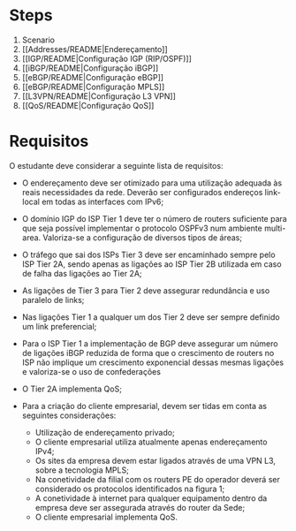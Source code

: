 
# Steps

1. Scenario
2. [[Addresses/README|Endereçamento]]
3. [[IGP/README|Configuração IGP (RIP/OSPF)]]
1. [[iBGP/README|Configuração iBGP]]
2. [[eBGP/README|Configuração eBGP]]
3. [[eBGP/README|Configuração MPLS]]
4. [[L3VPN/README|Configuração L3 VPN]]
5. [[QoS/README|Configuração QoS]]

# Requisitos

O estudante deve considerar a seguinte lista de requisitos:

- O endereçamento deve ser otimizado para uma utilização adequada às reais necessidades da rede. Deverão ser configurados endereços link-local em todas as interfaces com IPv6;

- O domínio IGP do ISP Tier 1 deve ter o número de routers suficiente para que seja possível implementar o protocolo OSPFv3 num ambiente multi-area. Valoriza-se a configuração de diversos tipos de áreas;

- O tráfego que sai dos ISPs Tier 3 deve ser encaminhado sempre pelo ISP Tier 2A, sendo apenas as ligações ao ISP Tier 2B utilizada em caso de falha das ligações ao Tier 2A;

- As ligações de Tier 3 para Tier 2 deve assegurar redundância e uso paralelo de links;

- Nas ligações Tier 1 a qualquer um dos Tier 2 deve ser sempre definido um link preferencial;

- Para o ISP Tier 1 a implementação de BGP deve assegurar um número de ligações iBGP reduzida de forma que o crescimento de routers no ISP não implique um crescimento exponencial dessas mesmas ligações e valoriza-se o uso de confederações

- O Tier 2A implementa QoS;

- Para a criação do cliente empresarial, devem ser tidas em conta as seguintes considerações:
	- Utilização de endereçamento privado;
	- O cliente empresarial utiliza atualmente apenas endereçamento IPv4;
	- Os sites da empresa devem estar ligados através de uma VPN L3, sobre a tecnologia MPLS;
	- Na conetividade da filial com os routers PE do operador deverá ser considerado os protocolos identificados na figura 1;
	- A conetividade à internet para qualquer equipamento dentro da empresa deve ser assegurada através do router da Sede;
	- O cliente empresarial implementa QoS.